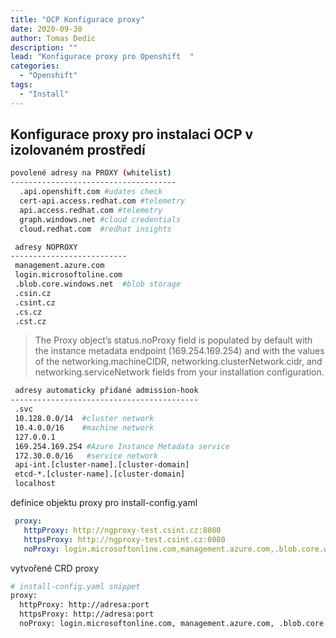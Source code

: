 ```yaml
---
title: "OCP Konfigurace proxy"
date: 2020-09-30 
author: Tomas Dedic
description: ""
lead: "Konfigurace proxy pro Openshift  "
categories:
  - "Openshift"
tags:
  - "Install"
---
```


## Konfigurace proxy pro instalaci OCP v izolovaném prostředí

```sh
povolené adresy na PROXY (whitelist) 
-------------------------------------
  .api.openshift.com #udates check                  
  cert-api.access.redhat.com #telemetry          
  api.access.redhat.com #telemetry               
  graph.windows.net #cloud credentials                
  cloud.redhat.com  #redhat insights                   

 adresy NOPROXY           
--------------------------
 management.azure.com     
 login.microsoftoline.com 
 .blob.core.windows.net  #blob storage 
 .csin.cz                 
 .csint.cz                
 .cs.cz                   
 .cst.cz                  
```
> The Proxy object’s status.noProxy field is populated by default with the instance metadata endpoint (169.254.169.254) and with the values of the networking.machineCIDR, networking.clusterNetwork.cidr, and networking.serviceNetwork fields from your installation configuration.
```sh
 adresy automaticky přidané admission-hook 
------------------------------------------
 .svc                                      
 10.128.0.0/14  #cluster network                           
 10.4.0.0/16    #machine network                           
 127.0.0.1                                 
 169.254.169.254 #Azure Instance Metadata service                           
 172.30.0.0/16   #service network                          
 api-int.[cluster-name].[cluster-domain]          
 etcd-*.[cluster-name].[cluster-domain]         
 localhost                                 
```
definice objektu proxy pro install-config.yaml
```yaml
 proxy:
   httpProxy: http://ngproxy-test.csint.cz:8080
   httpsProxy: http://ngproxy-test.csint.cz:8080
   noProxy: login.microsoftonline.com,management.azure.com,.blob.core.windows.net,.csint.cz
```
vytvořené CRD proxy
```sh
# install-config.yaml snippet
proxy:
  httpProxy: http://adresa:port
  httpsProxy: http://adresa:port
  noProxy: login.microsoftonline.com, management.azure.com, .blob.core.windows.net,.csin.cz,.csint.cz,.cs.cz,cst.cz
```



